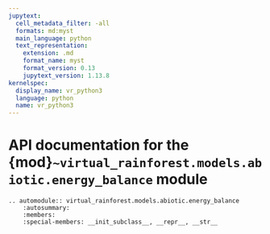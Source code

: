 ```yaml
---
jupytext:
  cell_metadata_filter: -all
  formats: md:myst
  main_language: python
  text_representation:
    extension: .md
    format_name: myst
    format_version: 0.13
    jupytext_version: 1.13.8
kernelspec:
  display_name: vr_python3
  language: python
  name: vr_python3
---
```


# API documentation for the {mod}`~virtual_rainforest.models.abiotic.energy_balance` module

```{eval-rst}
.. automodule:: virtual_rainforest.models.abiotic.energy_balance
    :autosummary:
    :members:
    :special-members: __init_subclass__, __repr__, __str__
```

